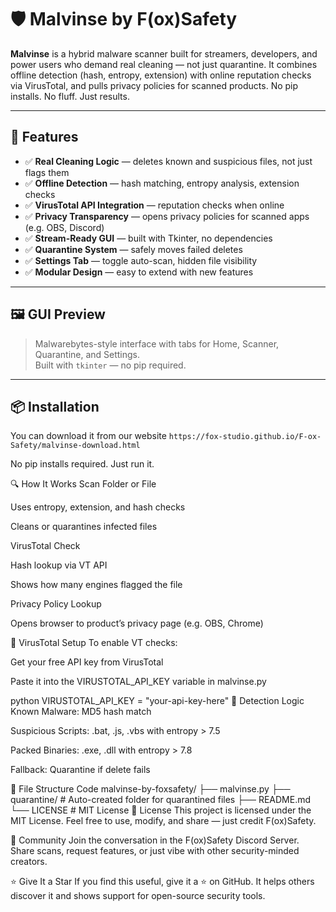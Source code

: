 # 🛡️ Malvinse by F(ox)Safety

**Malvinse** is a hybrid malware scanner built for streamers, developers, and power users who demand real cleaning — not just quarantine. It combines offline detection (hash, entropy, extension) with online reputation checks via VirusTotal, and pulls privacy policies for scanned products. No pip installs. No fluff. Just results.

---

## 🚀 Features

- ✅ **Real Cleaning Logic** — deletes known and suspicious files, not just flags them
- ✅ **Offline Detection** — hash matching, entropy analysis, extension checks
- ✅ **VirusTotal API Integration** — reputation checks when online
- ✅ **Privacy Transparency** — opens privacy policies for scanned apps (e.g. OBS, Discord)
- ✅ **Stream-Ready GUI** — built with Tkinter, no dependencies
- ✅ **Quarantine System** — safely moves failed deletes
- ✅ **Settings Tab** — toggle auto-scan, hidden file visibility
- ✅ **Modular Design** — easy to extend with new features

---

## 🖼️ GUI Preview

> Malwarebytes-style interface with tabs for Home, Scanner, Quarantine, and Settings.  
> Built with `tkinter` — no pip required.

---

## 📦 Installation

You can download it from our website ```https://fox-studio.github.io/F-ox-Safety/malvinse-download.html```

No pip installs required. Just run it.

🔍 How It Works
Scan Folder or File

Uses entropy, extension, and hash checks

Cleans or quarantines infected files

VirusTotal Check

Hash lookup via VT API

Shows how many engines flagged the file

Privacy Policy Lookup

Opens browser to product’s privacy page (e.g. OBS, Chrome)

🔐 VirusTotal Setup
To enable VT checks:

Get your free API key from VirusTotal

Paste it into the VIRUSTOTAL_API_KEY variable in malvinse.py

python
VIRUSTOTAL_API_KEY = "your-api-key-here"
🧪 Detection Logic
Known Malware: MD5 hash match

Suspicious Scripts: .bat, .js, .vbs with entropy > 7.5

Packed Binaries: .exe, .dll with entropy > 7.8

Fallback: Quarantine if delete fails

🧰 File Structure
Code
malvinse-by-foxsafety/
├── malvinse.py
├── quarantine/         # Auto-created folder for quarantined files
├── README.md
└── LICENSE             # MIT License
📜 License
This project is licensed under the MIT License. Feel free to use, modify, and share — just credit F(ox)Safety.

💬 Community
Join the conversation in the F(ox)Safety Discord Server. Share scans, request features, or just vibe with other security-minded creators.

⭐️ Give It a Star
If you find this useful, give it a ⭐️ on GitHub. It helps others discover it and shows support for open-source security tools.
